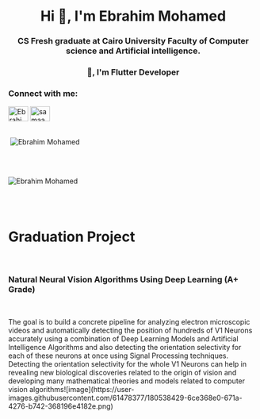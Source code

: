 <h1 align="center">Hi 👋, I'm Ebrahim Mohamed</h1>
<h3 align="center">CS Fresh graduate at Cairo University Faculty of Computer science and Artificial intelligence.</h3>
<h3 align="center">👋, I'm Flutter Developer </h3>



<h3 align="left">Connect with me:</h3>
<p align="left">
<a href="https://www.linkedin.com/in/ebrahim-mohamed-a634841a3/" target="blank"><img align="center" src="https://raw.githubusercontent.com/rahuldkjain/github-profile-readme-generator/master/src/images/icons/Social/linked-in-alt.svg" alt="Ebrahim Mohamed" height="30" width="40" /></a>
<a href="https://www.facebook.com/ana.almagic.3551/" target="blank"><img align="center" src="https://raw.githubusercontent.com/rahuldkjain/github-profile-readme-generator/master/src/images/icons/Social/facebook.svg" alt="samaa khalifa" height="30" width="40" /></a>


<br>
<br>

<p>&nbsp;<img align="center" src="https://github-readme-stats.vercel.app/api?username=Ebrahim1133&show_icons=true&locale=en" alt="Ebrahim Mohamed" /></p>
<br>
<br>
<p><img align="center" src="https://github-readme-streak-stats.herokuapp.com/?user=Ebrahim1133&" alt="Ebrahim Mohamed" /></p>

<br>
<br>
<h1 >Graduation Project</h1>
<br>
<h3 >Natural Neural Vision Algorithms Using Deep Learning (A+ Grade)</h3>
<br>

<p>
The goal is to build a concrete pipeline for analyzing electron microscopic videos and automatically detecting the position of hundreds of V1 Neurons accurately using a combination of Deep Learning Models and Artificial Intelligence Algorithms and also detecting the orientation selectivity for each of these neurons at once using Signal Processing techniques. 
Detecting the orientation selectivity for the whole V1 Neurons can help in revealing new biological discoveries related to the origin of vision and developing many mathematical theories and models related to computer vision algorithms![image](https://user-images.githubusercontent.com/61478377/180538429-6ce368e0-671a-4276-b742-368196e4182e.png)

</p>
